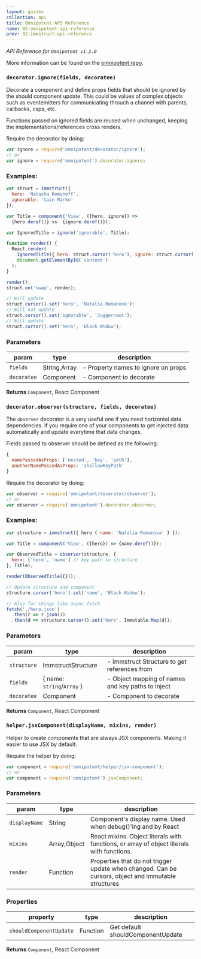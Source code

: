 ```yaml
---
layout: guides
collection: api
title: Omnipotent API Reference
name: 03-omnipotent-api-reference
prev: 02-immstruct-api-reference
---
```


*API Reference for `Omnipotent v1.2.0`*

More information can be found on the [omnipotent repo](https://github.com/omniscientjs/omnipotent).

### `decorator.ignore(fields, decoratee)`

Decorate a component and define props fields that should be ignored by
the should component update. This could be values of complex objects such as
eventemitters for communicating throuch a channel with parents, callbacks,
csps, etc.

Functions passed on ignored fields are reused when unchanged, keeping the
implementations/references cross renders.

Require the decorator by doing:
```js
var ignore = require('omnipotent/decorator/ignore');
// or
var ignore = require('omnipotent').decorator.ignore;
```

### Examples:
```js
var struct = immstruct({
  hero: 'Natasha Romanoff',
  ignorable: 'Cain Marko'
});

var Title = component('View', ({hero, ignore}) =>
  {hero.deref()} vs. {ignore.deref()});

var IgnoredTitle = ignore('ignorable', Title);

function render() {
  React.render(
    IgnoredTitle({ hero: struct.cursor('hero'), ignore: struct.cursor('ignorable') }),
    document.getElementById('content')
  );
}

render();
struct.on('swap', render);

// Will update
struct.cursor().set('hero', 'Natalia Romanova');
// Will not update
struct.cursor().set('ignorable', 'Juggernaut');
// Will update
struct.cursor().set('hero', 'Black Widow');
```


### Parameters

| param       | type         | description                         |
| ----------- | ------------ | ----------------------------------- |
| `fields`    | String,Array | - Property names to ignore on props |
| `decoratee` | Component    | - Component to decorate             |



**Returns** `Component`, React Component


### `decorator.observer(structure, fields, decoratee)`

The `observer` decorator is a very useful one if you need horizontal data
dependencies. If you require one of your components to get injected data
automatically and update everytime that data changes.

Fields passed to observer should be defined as the following:
```js
{
  namePassedAsProps: ['nested', 'key', 'path'],
  anotherNamePassedAsProps: 'shallowKeyPath'
}
```

Require the decorator by doing:

```js
var observer = require('omnipotent/decorator/observer');
// or
var observer = require('omnipotent').decorator.observer;
```

### Examples:
```jsx
var structure = immstruct({ hero { name: 'Natalia Romanova' } });

var Title = component('View', ({hero}) => {name.deref()});

var ObservedTitle = observer(structure, {
  hero: ['hero', 'name'] // key path in structure
}, Title);

render(ObservedTitle({}));

// Update structure and component
structure.cursor('hero').set('name', 'Black Widow');

// Also for things like async fetch
fetch('./hero.json')
  .then(r => r.json())
  .then(d => structure.cursor().set('hero', Immutable.Map(d));
```


### Parameters

| param       | type                                             | description                                       |
| ----------- | ------------------------------------------------ | ------------------------------------------------- |
| `structure` | ImmstructStructure                               | - Immstruct Structure to get references from      |
| `fields`    | { name: <code>string</code>/<code>Array</code> } | - Object mapping of names and key paths to inject |
| `decoratee` | Component                                        | - Component to decorate                           |



**Returns** `Component`, React Component


### `helper.jsxComponent(displayName, mixins, render)`

Helper to create components that are always JSX components. Making it easier
to use JSX by default.

Require the helper by doing:

```js
var component = require('omnipotent/helper/jsx-component');
// or
var component = require('omnipotent').jsxComponent;
```


### Parameters

| param         | type         | description                                                                                          |
| ------------- | ------------ | ---------------------------------------------------------------------------------------------------- |
| `displayName` | String       | Component's display name. Used when debug()'ing and by React                                         |
| `mixins`      | Array,Object | React mixins. Object literals with functions, or array of object literals with functions.            |
| `render`      | Function     | Properties that do not trigger update when changed. Can be cursors, object and immutable structures  |


### Properties

| property                | type     | description                        |
| ----------------------- | -------- | ---------------------------------- |
| `shouldComponentUpdate` | Function | Get default shouldComponentUpdate  |



**Returns** `Component`, React Component
